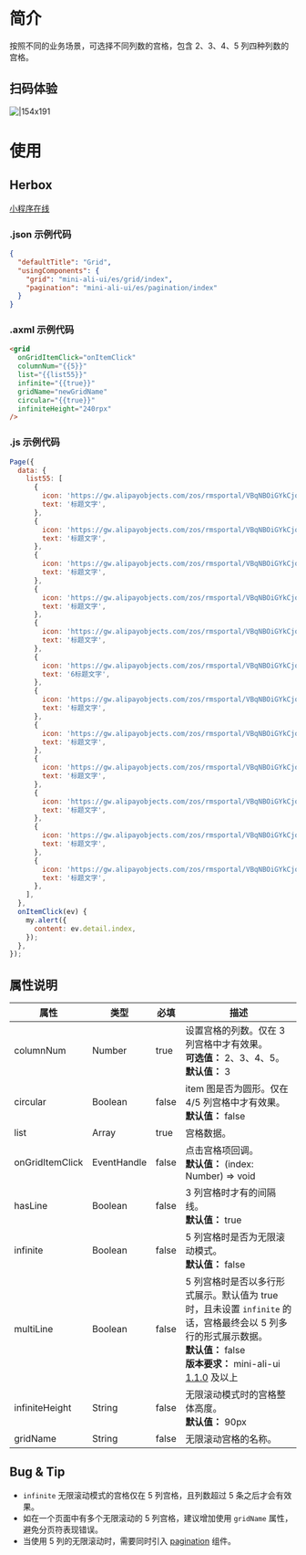 # 简介

按照不同的业务场景，可选择不同列数的宫格，包含 2、3、4、5 列四种列数的宫格。

## 扫码体验

![|154x191](https://mdn.alipayobjects.com/afts/img/A*gPTMQ4wkXFQAAAAAAAAAAABkAa8wAA/original?bz=openpt_doc&t=3vb1C51SZCjMRA8VwlA9aQAAAABkMK8AAAAA#align=left&display=inline&height=191&margin=%5Bobject%20Object%5D&originHeight=191&originWidth=154&status=done&style=none&width=154)

# 使用

## Herbox

[小程序在线](https://herbox-embed.alipay.com/s/doc-aliui-grid?theme=light&previewZoom=75&chInfo=openhome-doc)

### .json 示例代码

```json
{
  "defaultTitle": "Grid",
  "usingComponents": {
    "grid": "mini-ali-ui/es/grid/index",
    "pagination": "mini-ali-ui/es/pagination/index"
  }
}
```

### .axml 示例代码

```html
<grid
  onGridItemClick="onItemClick"
  columnNum="{{5}}"
  list="{{list55}}"
  infinite="{{true}}"
  gridName="newGridName"
  circular="{{true}}"
  infiniteHeight="240rpx"
/>
```

### .js 示例代码

```javascript
Page({
  data: {
    list55: [
      {
        icon: 'https://gw.alipayobjects.com/zos/rmsportal/VBqNBOiGYkCjqocXjdUj.png',
        text: '标题文字',
      },
      {
        icon: 'https://gw.alipayobjects.com/zos/rmsportal/VBqNBOiGYkCjqocXjdUj.png',
        text: '标题文字',
      },
      {
        icon: 'https://gw.alipayobjects.com/zos/rmsportal/VBqNBOiGYkCjqocXjdUj.png',
        text: '标题文字',
      },
      {
        icon: 'https://gw.alipayobjects.com/zos/rmsportal/VBqNBOiGYkCjqocXjdUj.png',
        text: '标题文字',
      },
      {
        icon: 'https://gw.alipayobjects.com/zos/rmsportal/VBqNBOiGYkCjqocXjdUj.png',
        text: '标题文字',
      },
      {
        icon: 'https://gw.alipayobjects.com/zos/rmsportal/VBqNBOiGYkCjqocXjdUj.png',
        text: '6标题文字',
      },
      {
        icon: 'https://gw.alipayobjects.com/zos/rmsportal/VBqNBOiGYkCjqocXjdUj.png',
        text: '标题文字',
      },
      {
        icon: 'https://gw.alipayobjects.com/zos/rmsportal/VBqNBOiGYkCjqocXjdUj.png',
        text: '标题文字',
      },
      {
        icon: 'https://gw.alipayobjects.com/zos/rmsportal/VBqNBOiGYkCjqocXjdUj.png',
        text: '标题文字',
      },
      {
        icon: 'https://gw.alipayobjects.com/zos/rmsportal/VBqNBOiGYkCjqocXjdUj.png',
        text: '标题文字',
      },
      {
        icon: 'https://gw.alipayobjects.com/zos/rmsportal/VBqNBOiGYkCjqocXjdUj.png',
        text: '标题文字',
      },
      {
        icon: 'https://gw.alipayobjects.com/zos/rmsportal/VBqNBOiGYkCjqocXjdUj.png',
        text: '标题文字',
      },
    ],
  },
  onItemClick(ev) {
    my.alert({
      content: ev.detail.index,
    });
  },
});
```

## 属性说明

| **属性** | **类型** | **必填** | **描述** |
| --- | --- | --- | --- |
| columnNum | Number | true | 设置宫格的列数。仅在 3 列宫格中才有效果。<br />**可选值：** 2、3、4、5。<br />**默认值：** 3 |
| circular | Boolean | false | item 图是否为圆形。仅在 4/5 列宫格中才有效果。<br />**默认值：** false |
| list | Array | true | 宫格数据。 |
| onGridItemClick | EventHandle | false | 点击宫格项回调。<br />**默认值：** (index: Number) => void |
| hasLine | Boolean | false | 3 列宫格时才有的间隔线。<br />**默认值：** true |
| infinite | Boolean | false | 5 列宫格时是否为无限滚动模式。<br />**默认值：** false |
| multiLine | Boolean | false | 5 列宫格时是否以多行形式展示。默认值为 true 时，且未设置 `infinite` 的话，宫格最终会以 5 列多行的形式展示数据。<br />**默认值：** false<br />**版本要求：** mini-ali-ui [1.1.0](https://www.npmjs.com/package/mini-ali-ui?activeTab=versions) 及以上 |
| infiniteHeight | String | false | 无限滚动模式时的宫格整体高度。<br />**默认值：** 90px |
| gridName | String | false | 无限滚动宫格的名称。 |

## Bug & Tip

- `infinite` 无限滚动模式的宫格仅在 5 列宫格，且列数超过 5 条之后才会有效果。
- 如在一个页面中有多个无限滚动的 5 列宫格，建议增加使用 `gridName` 属性，避免分页符表现错误。
- 当使用 5 列的无限滚动时，需要同时引入 [pagination](https://opendocs.alipay.com/mini/component-ext/pagination) 组件。
